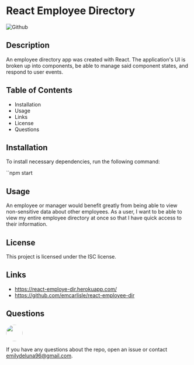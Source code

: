 
  # **React Employee Directory**

  ![Github](https://img.shields.io/github/last-commit/emcarlisle/react-employee-dir)

  ## **Description**
 An employee directory app was created with React. The application's UI is broken up into components, be able to manage said component states, and respond to user events.

  ## **Table of Contents**

  * Installation
  * Usage
  * Links
  * License
  * Questions

  ## **Installation**
 
  To install necessary dependencies, run the following command:

  ``npm start

  ## **Usage**
 An employee or manager would benefit greatly from being able to view non-sensitive data about other employees. As a user, I want to be able to view my entire employee directory at once so that I have quick access to their information.

  ## **License**

  This project is licensed under the ISC license.

  ## **Links**

  * https://react-employe-dir.herokuapp.com/
  * https://github.com/emcarlisle/react-employee-dir

  ## **Questions**

  <img src="https://avatars.githubusercontent.com/emcarlisle" style="width: 45px; height: 45px; border-radius:100%;">

  If you have any questions about the repo, open an issue or contact emilydeluna96@gmail.com.